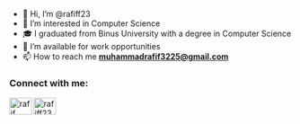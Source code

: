 - 👋 Hi, I’m @rafiff23  
- 👀 I’m interested in Computer Science  
- 🎓 I graduated from Binus University with a degree in Computer Science  
- 💼 I’m available for work opportunities  
- 📫 How to reach me **muhammadrafif3225@gmail.com**  

<h3 align="left">Connect with me:</h3>  
<p align="left">  
<a href="https://instagram.com/rafiff23" target="blank"><img align="center" src="https://raw.githubusercontent.com/rahuldkjain/github-profile-readme-generator/master/src/images/icons/Social/instagram.svg" alt="rafiff23" height="30" width="40" /></a>  
<a href="https://www.linkedin.com/in/muhammad-rafif-838938232" target="blank"><img align="left" src="https://raw.githubusercontent.com/yushi1007/yushi1007/main/images/linkedin.svg" alt="rafif" height="30" width="40"/></a>  
</p>
